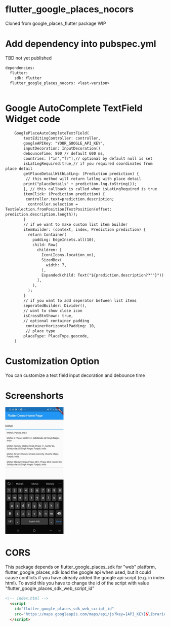 # flutter_google_places_nocors
Cloned from google_places_flutter package
WIP
# Add dependency into pubspec.yml
TBD not yet published
```
dependencies:
  flutter:
    sdk: flutter
  flutter_google_places_nocors: <last-version>
  
```  

# Google AutoComplete TextField Widget code
```
    GooglePlaceAutoCompleteTextField(
        textEditingController: controller,
        googleAPIKey: "YOUR_GOOGLE_API_KEY",
        inputDecoration: InputDecoration()
        debounceTime: 800 // default 600 ms,
        countries: ["in","fr"],// optional by default null is set
        isLatLngRequired:true,// if you required coordinates from place detail
        getPlaceDetailWithLatLng: (Prediction prediction) {
         // this method will return latlng with place detail
        print("placeDetails" + prediction.lng.toString());
        }, // this callback is called when isLatLngRequired is true
        itemClick: (Prediction prediction) {
         controller.text=prediction.description;
          controller.selection = TextSelection.fromPosition(TextPosition(offset: prediction.description.length));
        }
        // if we want to make custom list item builder
        itemBuilder: (context, index, Prediction prediction) {
          return Container(
            padding: EdgeInsets.all(10),
            child: Row(
              children: [
                Icon(Icons.location_on),
                SizedBox(
                  width: 7,
                ),
                Expanded(child: Text("${prediction.description??""}"))
              ],
            ),
          );
        }
        // if you want to add seperator between list items
        seperatedBuilder: Divider(),
        // want to show close icon 
        isCrossBtnShown: true,
        // optional container padding
         containerHorizontalPadding: 10,
         // place type
        placeType: PlaceType.geocode,
    )
```

# Customization Option
You can customize a text field input decoration and debounce time

# Screenshorts
<img src="sample.jpg" height="400">

# CORS
This package depends on flutter_google_places_sdk for "web" platform, flutter_google_places_sdk load the google api when used, but it could cause conflicts if you have already added the google api script (e.g. in index html). To avoid this you have to change the id of the script with value "flutter_google_places_sdk_web_script_id"
```html
<!-- index.html -->
  <script
    id="flutter_google_places_sdk_web_script_id"
    src="https://maps.googleapis.com/maps/api/js?key=[API_KEY]&libraries=drawing,places">
  </script>
```

